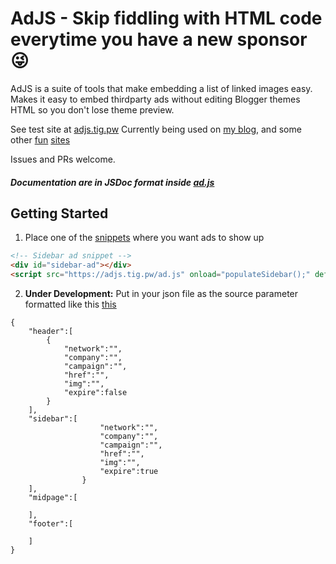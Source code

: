 # AdJS - Skip fiddling with HTML code everytime you have a new sponsor 😜

AdJS is a suite of tools that make embedding a list of linked images easy.
Makes it easy to embed thirdparty ads without editing Blogger themes HTML so you don't lose theme preview.

See test site at [adjs.tig.pw](https://adjs.tig.pw)
Currently being used on [my blog](https://blog.tig.pw), and some other [fun](https://www.ใน.ไทย) [sites](https://www.with.in.th)

Issues and PRs welcome.

##### Documentation are in JSDoc format inside [ad.js](./ad.js)

## Getting Started

1. Place one of the [snippets](/snippets.html) where you want ads to show up
```html
<!-- Sidebar ad snippet -->
<div id="sidebar-ad"></div>
<script src="https://adjs.tig.pw/ad.js" onload="populateSidebar();" defer></script>
```
2. **Under Development:** Put in your json file as the source parameter formatted like this [this](/ad.json)
```
{
    "header":[
        {
            "network":"",
            "company":"",
            "campaign":"",
            "href":"",
            "img":"",
            "expire":false
        }
    ],
    "sidebar":[
                    "network":"",
                    "company":"",
                    "campaign":"",
                    "href":"",
                    "img":"",
                    "expire":true
                }
    ],
    "midpage":[

    ],
    "footer":[

    ]
}
```

